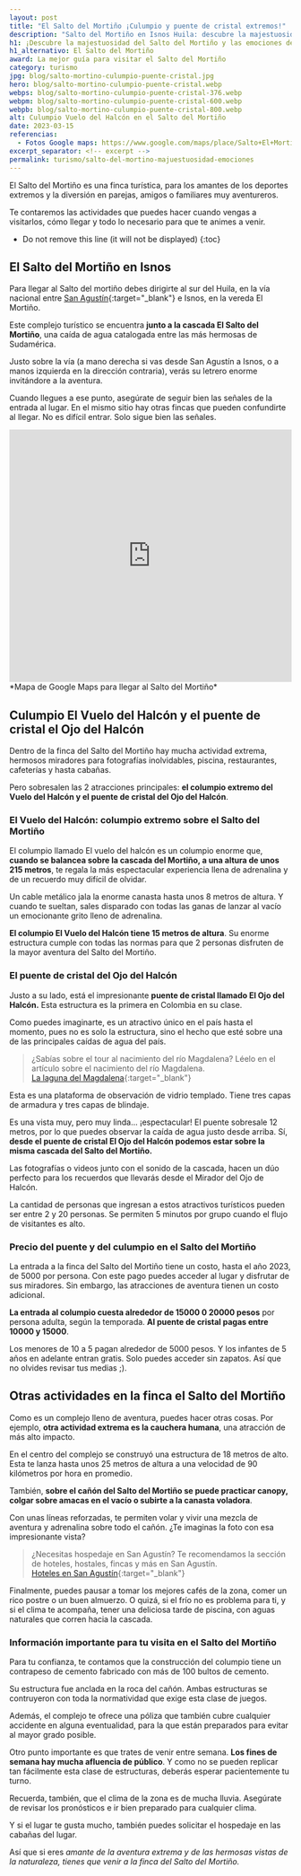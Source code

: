 ```yaml
---
layout: post
title: "El Salto del Mortiño ¡Culumpio y puente de cristal extremos!"
description: "Salto del Mortiño en Isnos Huila: descubre la majestuosidad de este paraíso escondido las emociones del Culumpio Vuelo del Halcón ¡Visítanos ahora!"
h1: ¡Descubre la majestuosidad del Salto del Mortiño y las emociones del Vuelo del Halcón!
h1_alternativo: El Salto del Mortiño
award: La mejor guía para visitar el Salto del Mortiño
category: turismo
jpg: blog/salto-mortino-culumpio-puente-cristal.jpg
hero: blog/salto-mortino-culumpio-puente-cristal.webp
webps: blog/salto-mortino-culumpio-puente-cristal-376.webp
webpm: blog/salto-mortino-culumpio-puente-cristal-600.webp
webpb: blog/salto-mortino-culumpio-puente-cristal-800.webp
alt: Culumpio Vuelo del Halcón en el Salto del Mortiño
date: 2023-03-15
referencias:
  - Fotos Google maps: https://www.google.com/maps/place/Salto+El+Morti%C3%B1o/@1.88762,-76.2170648,3a,75y,90t/data=!3m8!1e2!3m6!1sAF1QipN-NGxHgFZijFTmCcjP_MmZLmss4tcFoiV5xb5V!2e10!3e12!6shttps:%2F%2Flh5.googleusercontent.com%2Fp%2FAF1QipN-NGxHgFZijFTmCcjP_MmZLmss4tcFoiV5xb5V%3Dw224-h298-k-no!7i1200!8i1600!4m8!3m7!1s0x8e25716c1b260971:0x7b971d85fae7fa6d!8m2!3d1.88762!4d-76.2170648!14m1!1BCgIgAQ!16s%2Fg%2F11j90yl_p1?authuser=0&hl=es
excerpt_separator: <!-- excerpt -->
permalink: turismo/salto-del-mortino-majuestuosidad-emociones
--- 
```

El Salto del Mortiño es una finca turística, para los amantes de los deportes extremos y la diversión en parejas, amigos o familiares muy aventureros.
<!-- excerpt -->

Te contaremos las actividades que puedes hacer cuando vengas a visitarlos, cómo llegar y todo lo necesario para que te animes a venir.

* Do not remove this line (it will not be displayed)
{:toc}

## El Salto del Mortiño en Isnos

Para llegar al Salto del mortiño debes dirigirte al sur del Huila, en la vía nacional entre [San Agustín]({{site.baseurl}}/turismo-san-agustin/san-agustin-huila-magia-aventura-extrema "San Agustín Huila"){:target="_blank"} e Isnos, en la vereda El Mortiño.

Este complejo turístico se encuentra **junto a la cascada El Salto del Mortiño**, una caída de agua catalogada entre las más hermosas de Sudamérica.

Justo sobre la vía (a mano derecha si vas desde San Agustín a Isnos, o a manos izquierda en la dirección contraria), verás su letrero enorme invitándore a la aventura.

Cuando llegues a ese punto, asegúrate de seguir bien las señales de la entrada al lugar. En el mismo sitio hay otras fincas que pueden confundirte al llegar. No es difícil entrar. Solo sigue bien las señales.

<iframe src="https://www.google.com/maps/embed?pb=!1m18!1m12!1m3!1d3987.6630613171924!2d-76.21302838479016!3d1.8833470601525717!2m3!1f0!2f0!3f0!3m2!1i1024!2i768!4f13.1!3m3!1m2!1s0x8e257114972da5eb%3A0x9c1b9bd07acd0161!2sSalto%20del%20Morti%C3%B1o!5e0!3m2!1ses!2sco!4v1669519733234!5m2!1ses!2sco" width="100%" height="450" style="border:0;" allowfullscreen="" loading="lazy" referrerpolicy="no-referrer-when-downgrade"></iframe>
*Mapa de Google Maps para llegar al Salto del Mortiño*

## Culumpio El Vuelo del Halcón y el puente de cristal el Ojo del Halcón

Dentro de la finca del Salto del Mortiño hay mucha actividad extrema, hermosos miradores para fotografías inolvidables, piscina, restaurantes, cafeterías y hasta cabañas.

Pero sobresalen las 2 atracciones principales: **el columpio extremo del Vuelo del Halcón y el puente de cristal del Ojo del Halcón**.

### El Vuelo del Halcón: columpio extremo sobre el Salto del Mortiño

El columpio llamado El vuelo del halcón es un columpio enorme que, **cuando se balancea sobre la cascada del Mortiño, a una altura de unos 215 metros**, te regala la más espectacular experiencia llena de adrenalina y de un recuerdo muy difícil de olvidar.

Un cable metálico jala la enorme canasta hasta unos 8 metros de altura. Y cuando te sueltan, sales disparado con todas las ganas de lanzar al vacío un emocionante grito lleno de adrenalina.

**El columpio El Vuelo del Halcón tiene 15 metros de altura**. Su enorme estructura cumple con todas las normas para que 2 personas disfruten de la mayor aventura del Salto del Mortiño.

### El puente de cristal del Ojo del Halcón

Justo a su lado, está el impresionante **puente de cristal llamado El Ojo del Halcón.** Esta estructura es la primera en Colombia en su clase.

Como puedes imaginarte, es un atractivo único en el país hasta el momento, pues no es solo la estructura, sino el hecho que esté sobre una de las principales caídas de agua del país.

>¿Sabías sobre el tour al nacimiento del río Magdalena? Léelo en el artículo sobre el nacimiento del río Magdalena.  
[La laguna del Magdalena]({{'turismo-san-agustin/laguna-del-magdalena'}} "Laguna del Magdalena"){:target="_blank"}

Esta es una plataforma de observación de vidrio templado. Tiene tres capas de armadura y tres capas de blindaje.

Es una vista muy, pero muy linda... ¡espectacular! El puente sobresale 12 metros, por lo que puedes observar la caída de agua justo desde arriba. Sí, **desde el puente de cristal El Ojo del Halcón podemos estar sobre la misma cascada del Salto del Mortiño.**

Las fotografías o videos junto con el sonido de la cascada, hacen un dúo perfecto para los recuerdos que llevarás desde el Mirador del Ojo de Halcón.

La cantidad de personas que ingresan a estos atractivos turísticos pueden ser entre 2 y 20 personas. Se permiten 5 minutos por grupo cuando el flujo de visitantes es alto.

### Precio del puente y del culumpio en el Salto del Mortiño

La entrada a la finca del Salto del Mortiño tiene un costo, hasta el año 2023, de 5000 por persona. Con este pago puedes acceder al lugar y disfrutar de sus miradores. Sin embargo, las atracciones de aventura tienen un costo adicional.

**La entrada al columpio cuesta alrededor de 15000 0 20000 pesos** por persona adulta, según la temporada. **Al puente de cristal pagas entre 10000 y 15000**.

Los menores de 10 a 5 pagan alrededor de 5000 pesos. Y los infantes de 5 años en adelante entran gratis. Solo puedes acceder sin zapatos. Así que no olvides revisar tus medias ;).

## Otras actividades en la finca el Salto del Mortiño

Como es un complejo lleno de aventura, puedes hacer otras cosas. Por ejemplo, **otra actividad extrema es la cauchera humana**, una atracción de más alto impacto. 

En el centro del complejo se construyó una estructura de 18 metros de alto. Esta te lanza hasta unos 25 metros de altura a una velocidad de 90 kilómetros por hora en promedio.

También, **sobre el cañón del Salto del Mortiño se puede practicar canopy, colgar sobre amacas en el vacío o subirte a la canasta voladora**.

Con unas líneas reforzadas, te permiten volar y vivir una mezcla de aventura y adrenalina sobre todo el cañón. ¿Te imaginas la foto con esa impresionante vista?

>¿Necesitas hospedaje en San Agustín? Te recomendamos la sección de hoteles, hostales, fincas y más en San Agustín.  
[Hoteles en San Agustín]({{site.baseurl}}/hoteles-san-agustin){:target="_blank"}

Finalmente, puedes pausar a tomar los mejores cafés de la zona, comer un rico postre o un buen almuerzo. O quizá, si el frío no es problema para ti, y si el clima te acompaña, tener una deliciosa tarde de piscina, con aguas naturales que corren hacia la cascada.

### Información importante para tu visita en el Salto del Mortiño

Para tu confianza, te contamos que la construcción del columpio tiene un contrapeso de cemento fabricado con más de 100 bultos de cemento.

Su estructura fue anclada en la roca del cañón. Ambas estructuras se contruyeron con toda la normatividad que exige esta clase de juegos.

Además, el complejo te ofrece una póliza que también cubre cualquier accidente en alguna eventualidad, para la que están preparados para evitar al mayor grado posible.

Otro punto importante es que trates de venir entre semana. **Los fines de semana hay mucha afluencia de público**. Y como no se pueden replicar tan fácilmente esta clase de estructuras, deberás esperar pacientemente tu turno.

Recuerda, también, que el clima de la zona es de mucha lluvia. Asegúrate de revisar los pronósticos e ir bien preparado para cualquier clima.

Y si el lugar te gusta mucho, también puedes solicitar el hospedaje en las cabañas del lugar.

Así que si eres *amante de la aventura extrema y de las hermosas vistas de la naturaleza, tienes que venir a la finca del Salto del Mortiño.*
